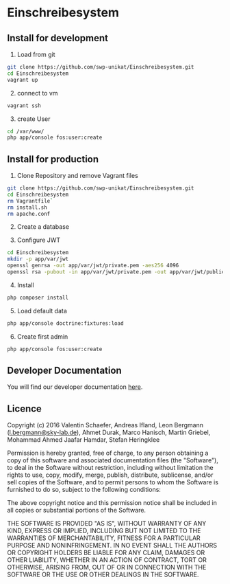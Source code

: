 Einschreibesystem
================

Install for development
-----------------------

1) Load from git
```bash
git clone https://github.com/swp-unikat/Einschreibesystem.git
cd Einschreibesystem
vagrant up
```

2) connect to vm
```bash
vagrant ssh
```

3) create User
```bash
cd /var/www/
php app/console fos:user:create
```

Install for production
-----------------------
1) Clone Repository and remove Vagrant files
```bash
git clone https://github.com/swp-unikat/Einschreibesystem.git
cd Einschreibesystem
rm Vagrantfile`
rm install.sh
rm apache.conf
```
2) Create a database

3) Configure JWT

```bash
cd Einschreibesystem
mkdir -p app/var/jwt
openssl genrsa -out app/var/jwt/private.pem -aes256 4096
openssl rsa -pubout -in app/var/jwt/private.pem -out app/var/jwt/public.pem
```
4) Install
```bash
php composer install
```
5) Load default data
```bash
php app/console doctrine:fixtures:load
```

6) Create first admin
```bash
php app/console fos:user:create
```

Developer Documentation
------------------------
You will find our developer documentation [here](https://github.com/swp-unikat/Einschreibesystem/wiki).

Licence
------------------------

Copyright (c) 2016 Valentin Schaefer, Andreas Ifland, Leon Bergmann (l.bergmann@sky-lab.de), Ahmet Durak, Marco Hanisch,
Martin Griebel, Mohammad Ahmed Jaafar Hamdar, Stefan Heringklee

Permission is hereby granted, free of charge, to any person obtaining a copy of this software and associated documentation
files (the "Software"), to deal in the Software without restriction, including without limitation the rights to use, copy,
modify, merge, publish, distribute, sublicense, and/or sell copies of the Software, and to permit persons to whom the
Software is furnished to do so, subject to the following conditions:

The above copyright notice and this permission notice shall be included in all copies or substantial portions of the Software.

THE SOFTWARE IS PROVIDED "AS IS", WITHOUT WARRANTY OF ANY KIND, EXPRESS OR IMPLIED, INCLUDING BUT NOT LIMITED TO THE
WARRANTIES OF MERCHANTABILITY, FITNESS FOR A PARTICULAR PURPOSE AND NONINFRINGEMENT. IN NO EVENT SHALL THE AUTHORS OR
COPYRIGHT HOLDERS BE LIABLE FOR ANY CLAIM, DAMAGES OR OTHER LIABILITY, WHETHER IN AN ACTION OF CONTRACT, TORT OR OTHERWISE,
ARISING FROM, OUT OF OR IN CONNECTION WITH THE SOFTWARE OR THE USE OR OTHER DEALINGS IN THE SOFTWARE.
